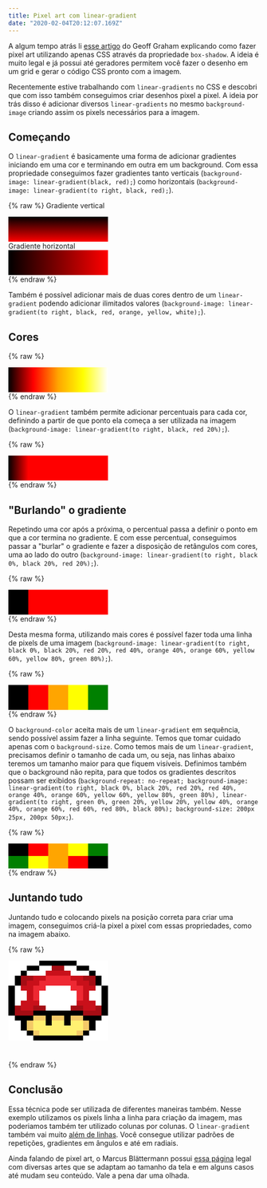 ```yaml
---
title: Pixel art com linear-gradient
date: "2020-02-04T20:12:07.169Z"
---
```


A algum tempo atrás li [esse artigo](https://css-tricks.com/fun-times-css-pixel-art/) do Geoff Graham explicando como fazer pixel art utilizando apenas CSS através da propriedade `box-shadow`. A ideia é muito legal e já possui até geradores permitem você fazer o desenho em um grid e gerar o código CSS pronto com a imagem.

Recentemente estive trabalhando com `linear-gradients` no CSS e descobri que com isso também conseguimos criar desenhos pixel a pixel. A ideia por trás disso é adicionar diversos `linear-gradients` no mesmo `background-image` criando assim os pixels necessários para a imagem.

## Começando

O `linear-gradient` é basicamente uma forma de adicionar gradientes iniciando em uma cor e terminando em outra em um background. Com essa propriedade conseguimos fazer gradientes tanto verticais (`background-image: linear-gradient(black, red);`) como horizontais (`background-image: linear-gradient(to right, black, red);`).

{% raw %}
Gradiente vertical
<div style="width: 200px; height: 50px; background-image: linear-gradient(black, red);"></div>
Gradiente horizontal
<div style="width: 200px; height: 50px; background-image: linear-gradient(to right, black, red);"></div>
{% endraw %}

Também é possível adicionar mais de duas cores dentro de um `linear-gradient` podendo adicionar ilimitados valores (`background-image: linear-gradient(to right, black, red, orange, yellow, white);`).

## Cores

{% raw %}
<div style="width: 200px; height: 50px; background-image: linear-gradient(to right, black, red, orange, yellow, white);"></div>
{% endraw %}

O `linear-gradient` também permite adicionar percentuais para cada cor, definindo a partir de que ponto ela começa a ser utilizada na imagem (`background-image: linear-gradient(to right, black, red 20%);`).

{% raw %}
<div style="width: 200px; height: 50px; background-image: linear-gradient(to right, black, red 20%);"></div>
{% endraw %}

## "Burlando" o gradiente

Repetindo uma cor após a próxima, o percentual passa a definir o ponto em que a cor termina no gradiente. E com esse percentual, conseguimos passar a "burlar" o gradiente e fazer a disposição de retângulos com cores, uma ao lado do outro (`background-image: linear-gradient(to right, black 0%, black 20%, red 20%);`).

{% raw %}
<div style="width: 200px; height: 50px; background-image: linear-gradient(to right, black 0%, black 20%, red 20%);"></div>
{% endraw %}

Desta mesma forma, utilizando mais cores é possível fazer toda uma linha de pixels de uma imagem (`background-image: linear-gradient(to right, black 0%, black 20%, red 20%, red 40%, orange 40%, orange 60%, yellow 60%, yellow 80%, green 80%);`).

{% raw %}
<div style="width: 200px; height: 50px; background-image: linear-gradient(to right, black 0%, black 20%, red 20%, red 40%, orange 40%, orange 60%, yellow 60%, yellow 80%, green 80%);"></div>
{% endraw %}

O `background-color` aceita mais de um `linear-gradient` em sequência, sendo possível assim fazer a linha seguinte. Temos que tomar cuidado apenas com o `background-size`. Como temos mais de um `linear-gradient`, precisamos definir o tamanho de cada um, ou seja, nas linhas abaixo teremos um tamanho maior para que fiquem visíveis. Definimos também que o background não repita, para que todos os gradientes descritos possam ser exibidos (`background-repeat: no-repeat; background-image: linear-gradient(to right, black 0%, black 20%, red 20%, red 40%, orange 40%, orange 60%, yellow 60%, yellow 80%, green 80%), linear-gradient(to right, green 0%, green 20%, yellow 20%, yellow 40%, orange 40%, orange 60%, red 60%, red 80%, black 80%); background-size: 200px 25px, 200px 50px;`).

{% raw %}
<div style="width: 200px; height: 50px; background-repeat: no-repeat; background-image: linear-gradient(to right, black 0%, black 20%, red 20%, red 40%, orange 40%, orange 60%, yellow 60%, yellow 80%, green 80%), linear-gradient(to right, green 0%, green 20%, yellow 20%, yellow 40%, orange 40%, orange 60%, red 60%, red 80%, black 80%); background-size: 200px 25px, 200px 50px;"></div>
{% endraw %}

## Juntando tudo

Juntando tudo e colocando pixels na posição correta para criar uma imagem, conseguimos criá-la pixel a pixel com essas propriedades, como na imagem abaixo.

{% raw %}
<div style="width: 200px; height: 200px; background-repeat: no-repeat; background-image: linear-gradient(to right, white 0%, white 6.25%, white 6.25%, white 12.5%, white 12.5%, white 18.75%, white 18.75%, white 25%, white 25%, white 31.25%, rgb(0, 0, 0) 31.25%, rgb(0, 0, 0) 37.5%, rgb(0, 0, 0) 37.5%, rgb(0, 0, 0) 43.75%, rgb(0, 0, 0) 43.75%, rgb(0, 0, 0) 50%, rgb(0, 0, 0) 50%, rgb(0, 0, 0) 56.25%, rgb(0, 0, 0) 56.25%, rgb(0, 0, 0) 62.5%, rgb(0, 0, 0) 62.5%, rgb(0, 0, 0) 68.75%, white 68.75%, white 75%, white 75%, white 81.25%, white 81.25%, white 87.5%, white 87.5%, white 93.75%, white 93.75%, white 100%), linear-gradient(to right, white 0%, white 6.25%, white 6.25%, white 12.5%, white 12.5%, white 18.75%, rgb(0, 0, 0) 18.75%, rgb(0, 0, 0) 25%, rgb(0, 0, 0) 25%, rgb(0, 0, 0) 31.25%, rgb(255, 255, 255) 31.25%, rgb(255, 255, 255) 37.5%, rgb(255, 255, 255) 37.5%, rgb(255, 255, 255) 43.75%, rgb(164, 13, 20) 43.75%, rgb(164, 13, 20) 50%, rgb(164, 13, 20) 50%, rgb(164, 13, 20) 56.25%, rgb(255, 255, 255) 56.25%, rgb(255, 255, 255) 62.5%, rgb(255, 255, 255) 62.5%, rgb(255, 255, 255) 68.75%, rgb(0, 0, 0) 68.75%, rgb(0, 0, 0) 75%, rgb(0, 0, 0) 75%, rgb(0, 0, 0) 81.25%, white 81.25%, white 87.5%, white 87.5%, white 93.75%, white 93.75%, white 100%), linear-gradient(to right, white 0%, white 6.25%, white 6.25%, white 12.5%, rgb(0, 0, 0) 12.5%, rgb(0, 0, 0) 18.75%, rgb(255, 255, 255) 18.75%, rgb(255, 255, 255) 25%, rgb(255, 255, 255) 25%, rgb(255, 255, 255) 31.25%, rgb(255, 255, 255) 31.25%, rgb(255, 255, 255) 37.5%, rgb(201, 16, 26) 37.5%, rgb(201, 16, 26) 43.75%, rgb(201, 16, 26) 43.75%, rgb(201, 16, 26) 50%, rgb(201, 16, 26) 50%, rgb(201, 16, 26) 56.25%, rgb(201, 16, 26) 56.25%, rgb(201, 16, 26) 62.5%, rgb(255, 255, 255) 62.5%, rgb(255, 255, 255) 68.75%, rgb(255, 255, 255) 68.75%, rgb(255, 255, 255) 75%, rgb(255, 255, 255) 75%, rgb(255, 255, 255) 81.25%, rgb(0, 0, 0) 81.25%, rgb(0, 0, 0) 87.5%, white 87.5%, white 93.75%, white 93.75%, white 100%), linear-gradient(to right, white 0%, white 6.25%, rgb(0, 0, 0) 6.25%, rgb(0, 0, 0) 12.5%, rgb(164, 13, 20) 12.5%, rgb(164, 13, 20) 18.75%, rgb(164, 13, 20) 18.75%, rgb(164, 13, 20) 25%, rgb(201, 16, 26) 25%, rgb(201, 16, 26) 31.25%, rgb(201, 16, 26) 31.25%, rgb(201, 16, 26) 37.5%, rgb(238, 40, 50) 37.5%, rgb(238, 40, 50) 43.75%, rgb(238, 40, 50) 43.75%, rgb(238, 40, 50) 50%, rgb(238, 40, 50) 50%, rgb(238, 40, 50) 56.25%, rgb(238, 40, 50) 56.25%, rgb(238, 40, 50) 62.5%, rgb(201, 16, 26) 62.5%, rgb(201, 16, 26) 68.75%, rgb(201, 16, 26) 68.75%, rgb(201, 16, 26) 75%, rgb(164, 13, 20) 75%, rgb(164, 13, 20) 81.25%, rgb(164, 13, 20) 81.25%, rgb(164, 13, 20) 87.5%, rgb(0, 0, 0) 87.5%, rgb(0, 0, 0) 93.75%, white 93.75%, white 100%), linear-gradient(to right, white 0%, white 6.25%, rgb(0, 0, 0) 6.25%, rgb(0, 0, 0) 12.5%, rgb(164, 13, 20) 12.5%, rgb(164, 13, 20) 18.75%, rgb(201, 16, 26) 18.75%, rgb(201, 16, 26) 25%, rgb(201, 16, 26) 25%, rgb(201, 16, 26) 31.25%, rgb(238, 40, 50) 31.25%, rgb(238, 40, 50) 37.5%, rgb(238, 40, 50) 37.5%, rgb(238, 40, 50) 43.75%, rgb(238, 40, 50) 43.75%, rgb(238, 40, 50) 50%, rgb(238, 40, 50) 50%, rgb(238, 40, 50) 56.25%, rgb(238, 40, 50) 56.25%, rgb(238, 40, 50) 62.5%, rgb(238, 40, 50) 62.5%, rgb(238, 40, 50) 68.75%, rgb(201, 16, 26) 68.75%, rgb(201, 16, 26) 75%, rgb(201, 16, 26) 75%, rgb(201, 16, 26) 81.25%, rgb(164, 13, 20) 81.25%, rgb(164, 13, 20) 87.5%, rgb(0, 0, 0) 87.5%, rgb(0, 0, 0) 93.75%, white 93.75%, white 100%), linear-gradient(to right, rgb(0, 0, 0) 0%, rgb(0, 0, 0) 6.25%, rgb(255, 255, 255) 6.25%, rgb(255, 255, 255) 12.5%, rgb(201, 16, 26) 12.5%, rgb(201, 16, 26) 18.75%, rgb(201, 16, 26) 18.75%, rgb(201, 16, 26) 25%, rgb(238, 40, 50) 25%, rgb(238, 40, 50) 31.25%, rgb(238, 40, 50) 31.25%, rgb(238, 40, 50) 37.5%, rgb(255, 255, 255) 37.5%, rgb(255, 255, 255) 43.75%, rgb(255, 255, 255) 43.75%, rgb(255, 255, 255) 50%, rgb(255, 255, 255) 50%, rgb(255, 255, 255) 56.25%, rgb(255, 255, 255) 56.25%, rgb(255, 255, 255) 62.5%, rgb(238, 40, 50) 62.5%, rgb(238, 40, 50) 68.75%, rgb(238, 40, 50) 68.75%, rgb(238, 40, 50) 75%, rgb(201, 16, 26) 75%, rgb(201, 16, 26) 81.25%, rgb(201, 16, 26) 81.25%, rgb(201, 16, 26) 87.5%, rgb(255, 255, 255) 87.5%, rgb(255, 255, 255) 93.75%, rgb(0, 0, 0) 93.75%, rgb(0, 0, 0) 100%), linear-gradient(to right, rgb(0, 0, 0) 0%, rgb(0, 0, 0) 6.25%, rgb(255, 255, 255) 6.25%, rgb(255, 255, 255) 12.5%, rgb(255, 255, 255) 12.5%, rgb(255, 255, 255) 18.75%, rgb(201, 16, 26) 18.75%, rgb(201, 16, 26) 25%, rgb(238, 40, 50) 25%, rgb(238, 40, 50) 31.25%, rgb(255, 255, 255) 31.25%, rgb(255, 255, 255) 37.5%, rgb(255, 255, 255) 37.5%, rgb(255, 255, 255) 43.75%, rgb(255, 255, 255) 43.75%, rgb(255, 255, 255) 50%, rgb(255, 255, 255) 50%, rgb(255, 255, 255) 56.25%, rgb(255, 255, 255) 56.25%, rgb(255, 255, 255) 62.5%, rgb(255, 255, 255) 62.5%, rgb(255, 255, 255) 68.75%, rgb(238, 40, 50) 68.75%, rgb(238, 40, 50) 75%, rgb(201, 16, 26) 75%, rgb(201, 16, 26) 81.25%, rgb(255, 255, 255) 81.25%, rgb(255, 255, 255) 87.5%, rgb(255, 255, 255) 87.5%, rgb(255, 255, 255) 93.75%, rgb(0, 0, 0) 93.75%, rgb(0, 0, 0) 100%), linear-gradient(to right, rgb(0, 0, 0) 0%, rgb(0, 0, 0) 6.25%, rgb(255, 255, 255) 6.25%, rgb(255, 255, 255) 12.5%, rgb(255, 255, 255) 12.5%, rgb(255, 255, 255) 18.75%, rgb(201, 16, 26) 18.75%, rgb(201, 16, 26) 25%, rgb(238, 40, 50) 25%, rgb(238, 40, 50) 31.25%, rgb(255, 255, 255) 31.25%, rgb(255, 255, 255) 37.5%, rgb(255, 255, 255) 37.5%, rgb(255, 255, 255) 43.75%, rgb(255, 255, 255) 43.75%, rgb(255, 255, 255) 50%, rgb(255, 255, 255) 50%, rgb(255, 255, 255) 56.25%, rgb(255, 255, 255) 56.25%, rgb(255, 255, 255) 62.5%, rgb(255, 255, 255) 62.5%, rgb(255, 255, 255) 68.75%, rgb(238, 40, 50) 68.75%, rgb(238, 40, 50) 75%, rgb(201, 16, 26) 75%, rgb(201, 16, 26) 81.25%, rgb(255, 255, 255) 81.25%, rgb(255, 255, 255) 87.5%, rgb(255, 255, 255) 87.5%, rgb(255, 255, 255) 93.75%, rgb(0, 0, 0) 93.75%, rgb(0, 0, 0) 100%), linear-gradient(to right, rgb(0, 0, 0) 0%, rgb(0, 0, 0) 6.25%, rgb(255, 255, 255) 6.25%, rgb(255, 255, 255) 12.5%, rgb(201, 16, 26) 12.5%, rgb(201, 16, 26) 18.75%, rgb(201, 16, 26) 18.75%, rgb(201, 16, 26) 25%, rgb(201, 16, 26) 25%, rgb(201, 16, 26) 31.25%, rgb(255, 255, 255) 31.25%, rgb(255, 255, 255) 37.5%, rgb(255, 255, 255) 37.5%, rgb(255, 255, 255) 43.75%, rgb(255, 255, 255) 43.75%, rgb(255, 255, 255) 50%, rgb(255, 255, 255) 50%, rgb(255, 255, 255) 56.25%, rgb(255, 255, 255) 56.25%, rgb(255, 255, 255) 62.5%, rgb(255, 255, 255) 62.5%, rgb(255, 255, 255) 68.75%, rgb(201, 16, 26) 68.75%, rgb(201, 16, 26) 75%, rgb(201, 16, 26) 75%, rgb(201, 16, 26) 81.25%, rgb(201, 16, 26) 81.25%, rgb(201, 16, 26) 87.5%, rgb(255, 255, 255) 87.5%, rgb(255, 255, 255) 93.75%, rgb(0, 0, 0) 93.75%, rgb(0, 0, 0) 100%), linear-gradient(to right, rgb(0, 0, 0) 0%, rgb(0, 0, 0) 6.25%, rgb(164, 13, 20) 6.25%, rgb(164, 13, 20) 12.5%, rgb(201, 16, 26) 12.5%, rgb(201, 16, 26) 18.75%, rgb(201, 16, 26) 18.75%, rgb(201, 16, 26) 25%, rgb(164, 13, 20) 25%, rgb(164, 13, 20) 31.25%, rgb(164, 13, 20) 31.25%, rgb(164, 13, 20) 37.5%, rgb(255, 255, 255) 37.5%, rgb(255, 255, 255) 43.75%, rgb(255, 255, 255) 43.75%, rgb(255, 255, 255) 50%, rgb(255, 255, 255) 50%, rgb(255, 255, 255) 56.25%, rgb(255, 255, 255) 56.25%, rgb(255, 255, 255) 62.5%, rgb(164, 13, 20) 62.5%, rgb(164, 13, 20) 68.75%, rgb(164, 13, 20) 68.75%, rgb(164, 13, 20) 75%, rgb(201, 16, 26) 75%, rgb(201, 16, 26) 81.25%, rgb(201, 16, 26) 81.25%, rgb(201, 16, 26) 87.5%, rgb(164, 13, 20) 87.5%, rgb(164, 13, 20) 93.75%, rgb(0, 0, 0) 93.75%, rgb(0, 0, 0) 100%), linear-gradient(to right, rgb(0, 0, 0) 0%, rgb(0, 0, 0) 6.25%, rgb(164, 13, 20) 6.25%, rgb(164, 13, 20) 12.5%, rgb(164, 13, 20) 12.5%, rgb(164, 13, 20) 18.75%, rgb(164, 13, 20) 18.75%, rgb(164, 13, 20) 25%, rgb(0, 0, 0) 25%, rgb(0, 0, 0) 31.25%, rgb(0, 0, 0) 31.25%, rgb(0, 0, 0) 37.5%, rgb(0, 0, 0) 37.5%, rgb(0, 0, 0) 43.75%, rgb(0, 0, 0) 43.75%, rgb(0, 0, 0) 50%, rgb(0, 0, 0) 50%, rgb(0, 0, 0) 56.25%, rgb(0, 0, 0) 56.25%, rgb(0, 0, 0) 62.5%, rgb(0, 0, 0) 62.5%, rgb(0, 0, 0) 68.75%, rgb(0, 0, 0) 68.75%, rgb(0, 0, 0) 75%, rgb(164, 13, 20) 75%, rgb(164, 13, 20) 81.25%, rgb(164, 13, 20) 81.25%, rgb(164, 13, 20) 87.5%, rgb(164, 13, 20) 87.5%, rgb(164, 13, 20) 93.75%, rgb(0, 0, 0) 93.75%, rgb(0, 0, 0) 100%), linear-gradient(to right, white 0%, white 6.25%, rgb(0, 0, 0) 6.25%, rgb(0, 0, 0) 12.5%, rgb(0, 0, 0) 12.5%, rgb(0, 0, 0) 18.75%, rgb(0, 0, 0) 18.75%, rgb(0, 0, 0) 25%, rgb(244, 202, 104) 25%, rgb(244, 202, 104) 31.25%, rgb(244, 202, 104) 31.25%, rgb(244, 202, 104) 37.5%, rgb(0, 0, 0) 37.5%, rgb(0, 0, 0) 43.75%, rgb(244, 202, 104) 43.75%, rgb(244, 202, 104) 50%, rgb(244, 202, 104) 50%, rgb(244, 202, 104) 56.25%, rgb(0, 0, 0) 56.25%, rgb(0, 0, 0) 62.5%, rgb(244, 202, 104) 62.5%, rgb(244, 202, 104) 68.75%, rgb(244, 202, 104) 68.75%, rgb(244, 202, 104) 75%, rgb(0, 0, 0) 75%, rgb(0, 0, 0) 81.25%, rgb(0, 0, 0) 81.25%, rgb(0, 0, 0) 87.5%, rgb(0, 0, 0) 87.5%, rgb(0, 0, 0) 93.75%, white 93.75%, white 100%), linear-gradient(to right, white 0%, white 6.25%, white 6.25%, white 12.5%, rgb(0, 0, 0) 12.5%, rgb(0, 0, 0) 18.75%, rgb(244, 202, 104) 18.75%, rgb(244, 202, 104) 25%, rgb(255, 241, 113) 25%, rgb(255, 241, 113) 31.25%, rgb(255, 241, 113) 31.25%, rgb(255, 241, 113) 37.5%, rgb(0, 0, 0) 37.5%, rgb(0, 0, 0) 43.75%, rgb(255, 241, 113) 43.75%, rgb(255, 241, 113) 50%, rgb(255, 241, 113) 50%, rgb(255, 241, 113) 56.25%, rgb(0, 0, 0) 56.25%, rgb(0, 0, 0) 62.5%, rgb(255, 241, 113) 62.5%, rgb(255, 241, 113) 68.75%, rgb(255, 241, 113) 68.75%, rgb(255, 241, 113) 75%, rgb(244, 202, 104) 75%, rgb(244, 202, 104) 81.25%, rgb(0, 0, 0) 81.25%, rgb(0, 0, 0) 87.5%, white 87.5%, white 93.75%, white 93.75%, white 100%), linear-gradient(to right, white 0%, white 6.25%, white 6.25%, white 12.5%, rgb(0, 0, 0) 12.5%, rgb(0, 0, 0) 18.75%, rgb(244, 202, 104) 18.75%, rgb(244, 202, 104) 25%, rgb(255, 241, 113) 25%, rgb(255, 241, 113) 31.25%, rgb(255, 241, 113) 31.25%, rgb(255, 241, 113) 37.5%, rgb(255, 241, 113) 37.5%, rgb(255, 241, 113) 43.75%, rgb(255, 241, 113) 43.75%, rgb(255, 241, 113) 50%, rgb(255, 241, 113) 50%, rgb(255, 241, 113) 56.25%, rgb(255, 241, 113) 56.25%, rgb(255, 241, 113) 62.5%, rgb(255, 241, 113) 62.5%, rgb(255, 241, 113) 68.75%, rgb(255, 241, 113) 68.75%, rgb(255, 241, 113) 75%, rgb(244, 202, 104) 75%, rgb(244, 202, 104) 81.25%, rgb(0, 0, 0) 81.25%, rgb(0, 0, 0) 87.5%, white 87.5%, white 93.75%, white 93.75%, white 100%), linear-gradient(to right, white 0%, white 6.25%, white 6.25%, white 12.5%, white 12.5%, white 18.75%, rgb(0, 0, 0) 18.75%, rgb(0, 0, 0) 25%, rgb(244, 202, 104) 25%, rgb(244, 202, 104) 31.25%, rgb(255, 241, 113) 31.25%, rgb(255, 241, 113) 37.5%, rgb(255, 241, 113) 37.5%, rgb(255, 241, 113) 43.75%, rgb(255, 241, 113) 43.75%, rgb(255, 241, 113) 50%, rgb(255, 241, 113) 50%, rgb(255, 241, 113) 56.25%, rgb(255, 241, 113) 56.25%, rgb(255, 241, 113) 62.5%, rgb(255, 241, 113) 62.5%, rgb(255, 241, 113) 68.75%, rgb(244, 202, 104) 68.75%, rgb(244, 202, 104) 75%, rgb(0, 0, 0) 75%, rgb(0, 0, 0) 81.25%, white 81.25%, white 87.5%, white 87.5%, white 93.75%, white 93.75%, white 100%), linear-gradient(to right, white 0%, white 6.25%, white 6.25%, white 12.5%, white 12.5%, white 18.75%, white 18.75%, white 25%, rgb(0, 0, 0) 25%, rgb(0, 0, 0) 31.25%, rgb(0, 0, 0) 31.25%, rgb(0, 0, 0) 37.5%, rgb(0, 0, 0) 37.5%, rgb(0, 0, 0) 43.75%, rgb(0, 0, 0) 43.75%, rgb(0, 0, 0) 50%, rgb(0, 0, 0) 50%, rgb(0, 0, 0) 56.25%, rgb(0, 0, 0) 56.25%, rgb(0, 0, 0) 62.5%, rgb(0, 0, 0) 62.5%, rgb(0, 0, 0) 68.75%, rgb(0, 0, 0) 68.75%, rgb(0, 0, 0) 75%, white 75%, white 81.25%, white 81.25%, white 87.5%, white 87.5%, white 93.75%, white 93.75%, white 100%); background-size: 200px 10px, 200px 20px, 200px 30px, 200px 40px, 200px 50px, 200px 60px, 200px 70px, 200px 80px, 200px 90px, 200px 100px, 200px 110px, 200px 120px, 200px 130px, 200px 140px, 200px 150px, 200px 160px;"></div>
{% endraw %}

## Conclusão

Essa técnica pode ser utilizada de diferentes maneiras também. Nesse exemplo utilizamos os pixels linha a linha para criação da imagem, mas poderiamos também ter utilizado colunas por colunas. O `linear-gradient` também vai muito [além de linhas](https://www.w3schools.com/css/css3_gradients.asp). Você consegue utilizar padrões de repetições, gradientes em ângulos e até em radiais.

Ainda falando de pixel art, o Marcus Blättermann possui [essa página](https://essenmitsosse.de/pixel/) legal com diversas artes que se adaptam ao tamanho da tela e em alguns casos até mudam seu conteúdo. Vale a pena dar uma olhada.